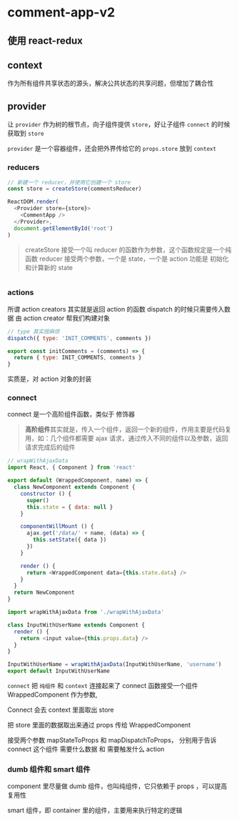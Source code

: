 # comment-app-v2 

## 使用 react-redux

## context
作为所有组件共享状态的源头，解决公共状态的共享问题，但增加了耦合性

## provider
让 `provider` 作为树的根节点，向子组件提供 `store`，好让子组件 `connect` 的时候获取到 `store`

`provider` 是一个容器组件，还会把外界传给它的 `props.store` 放到 `context`

### reducers
```js
// 新建一个 reducer，并使用它创建一个 store
const store = createStore(commentsReducer)

ReactDOM.render(
  <Provider store={store}>
    <CommentApp />
  </Provider>,
  document.getElementById('root')
)
```
> createStore 接受一个叫 reducer 的函数作为参数，这个函数规定是一个纯函数
> reducer 接受两个参数，一个是 state，一个是 action
> 功能是 初始化和计算新的 state
```js
```

### actions
所谓 action creators 其实就是返回 action 的函数
dispatch 的时候只需要传入数据
由 action creator 帮我们构建对象

```js
// type 其实很麻烦
dispatch({ type: 'INIT_COMMENTS', comments })
```
```js
export const initComments = (comments) => {
  return { type: INIT_COMMENTS, comments }
}
```

实质是，对 action 对象的封装

### connect
connect 是一个高阶组件函数，类似于 修饰器
> **高阶组件**其实就是，传入一个组件，返回一个新的组件，作用主要是代码复用，如：几个组件都需要 ajax 请求，通过传入不同的组件以及参数，返回请求完成后的组件
```js
// wrapWithAjaxData
import React, { Component } from 'react'

export default (WrappedComponent, name) => {
  class NewComponent extends Component {
    constructor () {
      super()
      this.state = { data: null }
    }

    componentWillMount () {
      ajax.get('/data/' + name, (data) => {
        this.setState({ data })
      })
    }

    render () {
      return <WrappedComponent data={this.state.data} />
    }
  }
  return NewComponent
}
```
```js
import wrapWithAjaxData from './wrapWithAjaxData'

class InputWithUserName extends Component {
  render () {
    return <input value={this.props.data} />
  }
}

InputWithUserName = wrapWithAjaxData(InputWithUserName, 'username')
export default InputWithUserName
```

`connect` 把 `纯组件` 和 `context` 连接起来了
connect 函数接受一个组件 WrappedComponent 作为参数,

Connect 会去 context 里面取出 store

把 store 里面的数据取出来通过 props 传给 WrappedComponent

接受两个参数 mapStateToProps 和 mapDispatchToProps，
分别用于告诉 connect 这个组件 需要什么数据 和 需要触发什么 action

### dumb 组件和 smart 组件
component 里尽量做 dumb 组件，也叫纯组件，它只依赖于 props ，可以提高复用性

smart 组件，即 container 里的组件，主要用来执行特定的逻辑
